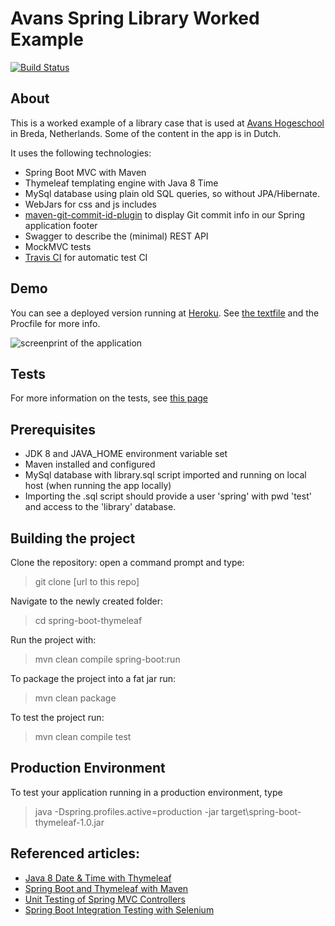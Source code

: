Avans Spring Library Worked Example
====================================

[![Build Status](https://travis-ci.org/avansinformatica/spring-mvc-library.svg?branch=master)](https://travis-ci.org/avansinformatica/spring-mvc-library)

About
-----------------
This is a worked example of a library case that is used at [Avans Hogeschool](http://www.avans.nl) in Breda, Netherlands. Some of the content in the app is in Dutch.

It uses the following technologies:

- Spring Boot MVC with Maven
- Thymeleaf templating engine with Java 8 Time
- MySql database using plain old SQL queries, so without JPA/Hibernate.
- WebJars for css and js includes
- [maven-git-commit-id-plugin](https://github.com/ktoso/maven-git-commit-id-plugin) to display Git commit info in our Spring application footer
- Swagger to describe the (minimal) REST API 
- MockMVC tests
- [Travis CI](http://https://travis-ci.org) for automatic test CI

Demo
--------------------
You can see a deployed version running at [Heroku](https://spring-mvc-library.herokuapp.com/). See [the textfile](https://github.com/rschellius/spring-mvc-library/blob/master/Heroku_cloud.md) and the Procfile for more info. 

![screenprint of the application](https://github.com/rschellius/spring-mvc-library/blob/master/src/main/resources/static/img/screenprint.png)

Tests
--------------------

For more information on the tests, see [this page](https://github.com/rschellius/spring-mvc-library/tree/master/src/test/java/nl/avans/ivh5/springmvc)

Prerequisites
-------------

- JDK 8 and JAVA_HOME environment variable set
- Maven installed and configured
- MySql database with library.sql script imported and running on local host (when running the app locally)
- Importing the .sql script should provide a user 'spring' with pwd 'test' and access to the 'library' database.

Building the project
--------------------

Clone the repository: open a command prompt and type:

> git clone [url to this repo]

Navigate to the newly created folder:

> cd spring-boot-thymeleaf

Run the project with:

> mvn clean compile spring-boot:run

To package the project into a fat jar run:

> mvn clean package

To test the project run:

> mvn clean compile test

Production Environment
--------------------

To test your application running in a production environment, type

> java -Dspring.profiles.active=production -jar target\spring-boot-thymeleaf-1.0.jar

Referenced articles:
--------------------

- [Java 8 Date & Time with Thymeleaf](http://blog.codeleak.pl/2015/11/how-to-java-8-date-time-with-thymeleaf.html)
- [Spring Boot and Thymeleaf with Maven](http://blog.codeleak.pl/2014/04/how-to-spring-boot-and-thymeleaf-with-maven.html)
- [Unit Testing of Spring MVC Controllers](https://www.petrikainulainen.net/programming/spring-framework/unit-testing-of-spring-mvc-controllers-configuration/) 
- [Spring Boot Integration Testing with Selenium](http://blog.codeleak.pl/2015/03/spring-boot-integration-testing-with.html)
